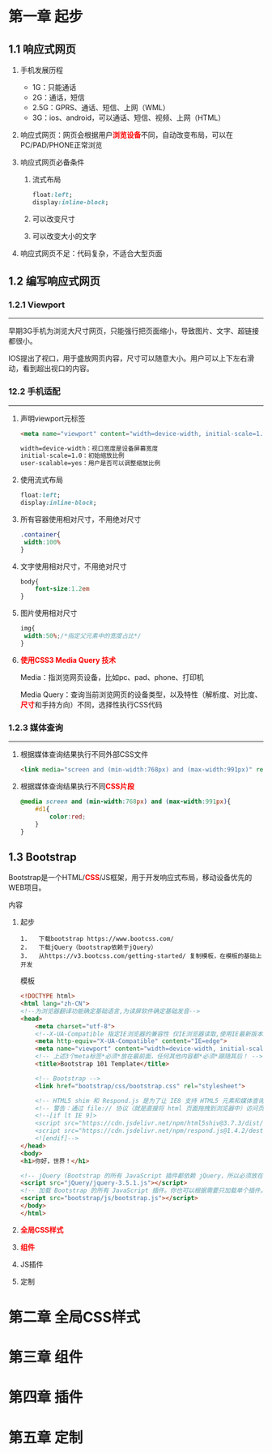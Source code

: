 # 第一章 起步



## 1.1 响应式网页

1. 手机发展历程

   + 1G：只能通话
   + 2G：通话，短信
   + 2.5G：GPRS、通话、短信、上网（WML）
   + 3G：ios、android，可以通话、短信、视频、上网（HTML）

2. 响应式网页：网页会根据用户<b style="color:red">浏览设备</b>不同，自动改变布局，可以在PC/PAD/PHONE正常浏览

3. 响应式网页必备条件

   1. 流式布局

      ```css
      float:left;
      display:inline-block;
      ```

   2. 可以改变尺寸

   3. 可以改变大小的文字

4. 响应式网页不足：代码复杂，不适合大型页面



## 1.2 编写响应式网页



### 1.2.1 Viewport

***

早期3G手机为浏览大尺寸网页，只能强行把页面缩小，导致图片、文字、超链接都很小。

IOS提出了视口，用于盛放网页内容，尺寸可以随意大小。用户可以上下左右滑动，看到超出视口的内容。



### 12.2 手机适配

***

1. 声明viewport元标签

   ```html
   <meta name="viewport" content="width=device-width, initial-scale=1.0, maximum-scale=1.0, user-scalable=yes">
   
   width=device-width：视口宽度是设备屏幕宽度
   initial-scale=1.0：初始缩放比例
   user-scalable=yes：用户是否可以调整缩放比例
   ```

2. 使用流式布局

   ```css
   float:left;
   display:inline-block;
   ```

3. 所有容器使用相对尺寸，不用绝对尺寸

   ```css
   .container{
   	width:100%
   }
   ```

4. 文字使用相对尺寸，不用绝对尺寸

   ```css
   body{
       font-size:1.2em
   }
   ```

5. 图片使用相对尺寸

   ```css
   img{
   	width:50%;/*指定父元素中的宽度占比*/
   }
   ```

6. <b style="color:red">使用CSS3 Media Query 技术</b>

   Media：指浏览网页设备，比如pc、pad、phone、打印机

   Media Query：查询当前浏览网页的设备类型，以及特性（解析度、对比度、<b style="color:red">尺寸</b>和手持方向）不同，选择性执行CSS代码



### 1.2.3 媒体查询

***

1. 根据媒体查询结果执行不同外部CSS文件

   ```html
   <link media="screen and (min-width:768px) and (max-width:991px)" rel="stylesheet" href="pad.css">
   ```

2. 根据媒体查询结果执行不同<b style="color:red">CSS片段</b>

   ```css
   @media screen and (min-width:768px) and (max-width:991px){
       #d1{
           color:red;
       }
   }
   ```



## 1.3 Bootstrap

Bootstrap是一个HTML/<b style="color:red">CSS</b>/JS框架，用于开发响应式布局，移动设备优先的WEB项目。



内容

1. 起步

   ```
   1.	下载bootstrap https://www.bootcss.com/
   2.	下载jQuery（bootstrap依赖于jQuery）
   3.	从https://v3.bootcss.com/getting-started/ 复制模板，在模板的基础上开发
   ```

   模板

   ```html
   <!DOCTYPE html>
   <html lang="zh-CN">
   <!--为浏览器翻译功能确定基础语言,为读屏软件确定基础发音-->
   <head>
       <meta charset="utf-8">
       <!--X-UA-Compatible 指定IE浏览器的兼容性 仅IE浏览器读取,使用IE最新版本来渲染-->
       <meta http-equiv="X-UA-Compatible" content="IE=edge">
       <meta name="viewport" content="width=device-width, initial-scale=1">
       <!-- 上述3个meta标签*必须*放在最前面，任何其他内容都*必须*跟随其后！ -->
       <title>Bootstrap 101 Template</title>
   
       <!-- Bootstrap -->
       <link href="bootstrap/css/bootstrap.css" rel="stylesheet">
   
       <!-- HTML5 shim 和 Respond.js 是为了让 IE8 支持 HTML5 元素和媒体查询（media queries）功能 -->
       <!-- 警告：通过 file:// 协议（就是直接将 html 页面拖拽到浏览器中）访问页面时 Respond.js 不起作用 -->
       <!--[if lt IE 9]>
       <script src="https://cdn.jsdelivr.net/npm/html5shiv@3.7.3/dist/html5shiv.min.js"></script>
       <script src="https://cdn.jsdelivr.net/npm/respond.js@1.4.2/dest/respond.min.js"></script>
       <![endif]-->
   </head>
   <body>
   <h1>你好，世界！</h1>
   
   <!-- jQuery (Bootstrap 的所有 JavaScript 插件都依赖 jQuery，所以必须放在前边) -->
   <script src="jQuery/jquery-3.5.1.js"></script>
   <!-- 加载 Bootstrap 的所有 JavaScript 插件。你也可以根据需要只加载单个插件。 -->
   <script src="bootstrap/js/bootstrap.js"></script>
   </body>
   </html>
   ```

   

2. <b style="color:red">全局CSS样式</b>

3. <b style="color:red">组件</b>

4. JS插件

5. 定制



# 第二章 全局CSS样式



# 第三章 组件



# 第四章 插件



# 第五章 定制

